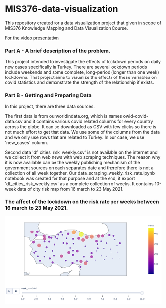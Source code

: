 # MIS376-data-visualization
This repository created for a data visualization project that given in scope of MIS376 Knowledge Mapping and Data Visualization Course.

[For the video presentation](https://drive.google.com/drive/folders/1SXhcpuo1Y4OpsMb6lPUXVn9PeX6bLci5)

### Part A - A brief description of the problem.
This project intended to investigate the effects of lockdown periods on daily new cases specifically in Turkey. There are several lockdown periods include weekends and some complete, long-period (longer than one week) lockdowns. That project aims to visualize the effects of these variables on covid statistics and demonstrate the strength of the relationship if exists.

### Part B - Getting and Preparing Data

In this project, there are three data sources. 

The first data is from ourworldindata.org, which is names owid-covid-data.csv and it contains various covid related columns for every country across the globe. It can be downloaded as CSV with few clicks so there is not much effort to get that data.  We use some of the columns from the data and we only use rows that are related to Turkey. In our case, we use 'new_cases' column. 

Second data 'df_cities_risk_weekly.csv' is not available on the internet and we collect it from web news with web scraping techniques. The reason why it is now available can be the weekly publishing mechanism of the government sources on each separates date and therefore there is not a collection of all week together. Our data_scraping_weekly_risk_rate.ipynb notebook was created for that purpose and at the end, it export 'df_cities_risk_weekly.csv' as a complete collection of weeks. It contains 10-week data of city risk map from 16 march to 23 May 2021.


### The affect of the lockdown on the risk rate per weeks between 16 march to 23 May 2021.

![Alt Text](visual.gif)

